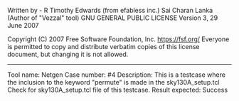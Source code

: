 Written by - 
R Timothy Edwards (from efabless inc.)
Sai Charan Lanka (Author of "Vezzal" tool)
GNU GENERAL PUBLIC LICENSE
Version 3, 29 June 2007

Copyright (C) 2007 Free Software Foundation, Inc. <https://fsf.org/>
Everyone is permitted to copy and distribute verbatim copies
of this license document, but changing it is not allowed.

-----

Tool name: Netgen
Case number: #4
Description: 
This is a testcase where the inclusion to the keyword "permute" is made in the sky130A_setup.tcl
Check for sky130A_setup.tcl file of this testcase.
Result expected: Success